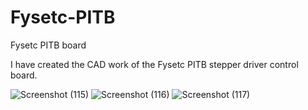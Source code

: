 # Fysetc-PITB
Fysetc PITB board

I have created the CAD work of the Fysetc PITB stepper driver control board.

![Screenshot (115)](https://github.com/Driftrotor/Fysetc-PITB/assets/94327757/6fc55e30-f8c8-40c2-aa61-3ea8b3c453a7)
![Screenshot (116)](https://github.com/Driftrotor/Fysetc-PITB/assets/94327757/2e536f06-a98c-4fec-990c-748b01afe98e)
![Screenshot (117)](https://github.com/Driftrotor/Fysetc-PITB/assets/94327757/acf7f1d3-d5b6-498f-b79b-ba25b5cfb02f)
